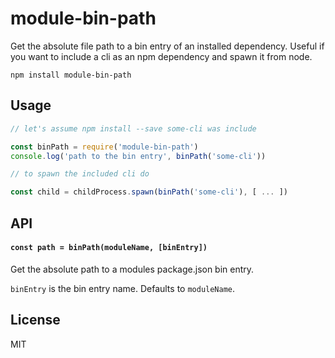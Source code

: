 # module-bin-path

Get the absolute file path to a bin entry of an installed dependency.
Useful if you want to include a cli as an npm dependency and spawn it from node.

```
npm install module-bin-path
```

## Usage

``` js
// let's assume npm install --save some-cli was include

const binPath = require('module-bin-path')
console.log('path to the bin entry', binPath('some-cli'))

// to spawn the included cli do

const child = childProcess.spawn(binPath('some-cli'), [ ... ])
```

## API

#### `const path = binPath(moduleName, [binEntry])`

Get the absolute path to a modules package.json bin entry.

`binEntry` is the bin entry name. Defaults to `moduleName`.

## License

MIT

